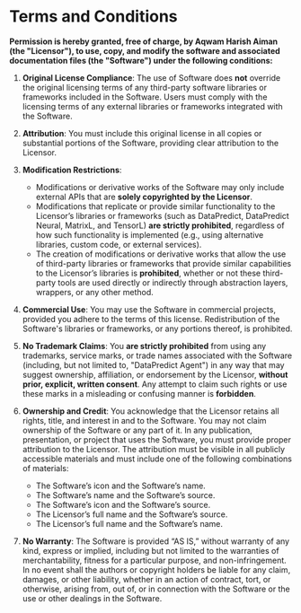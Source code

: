 # Terms and Conditions

**Permission is hereby granted, free of charge, by Aqwam Harish Aiman (the "Licensor"), to use, copy, and modify the software and associated documentation files (the "Software") under the following conditions:**

1. **Original License Compliance**: The use of Software does **not** override the original licensing terms of any third-party software libraries or frameworks included in the Software. Users must comply with the licensing terms of any external libraries or frameworks integrated with the Software.

2. **Attribution**: You must include this original license in all copies or substantial portions of the Software, providing clear attribution to the Licensor.

3. **Modification Restrictions**:
   - Modifications or derivative works of the Software may only include external APIs that are **solely copyrighted by the Licensor**.
   - Modifications that replicate or provide similar functionality to the Licensor’s libraries or frameworks (such as DataPredict, DataPredict Neural, MatrixL, and TensorL) **are strictly prohibited**, regardless of how such functionality is implemented (e.g., using alternative libraries, custom code, or external services).
   - The creation of modifications or derivative works that allow the use of third-party libraries or frameworks that provide similar capabilities to the Licensor’s libraries is **prohibited**, whether or not these third-party tools are used directly or indirectly through abstraction layers, wrappers, or any other method.

4. **Commercial Use**: You may use the Software in commercial projects, provided you adhere to the terms of this license. Redistribution of the Software's libraries or frameworks, or any portions thereof, is prohibited.

5. **No Trademark Claims**: You **are strictly prohibited** from using any trademarks, service marks, or trade names associated with the Software (including, but not limited to, "DataPredict Agent") in any way that may suggest ownership, affiliation, or endorsement by the Licensor, **without prior, explicit, written consent**. Any attempt to claim such rights or use these marks in a misleading or confusing manner is **forbidden**.

6. **Ownership and Credit**: You acknowledge that the Licensor retains all rights, title, and interest in and to the Software. You may not claim ownership of the Software or any part of it. In any publication, presentation, or project that uses the Software, you must provide proper attribution to the Licensor. The attribution must be visible in all publicly accessible materials and must include one of the following combinations of materials:
   - The Software’s icon and the Software’s name.
   - The Software’s name and the Software’s source.
   - The Software’s icon and the Software’s source.
   - The Licensor’s full name and the Software’s source.
   - The Licensor’s full name and the Software’s name.

7. **No Warranty**: The Software is provided “AS IS,” without warranty of any kind, express or implied, including but not limited to the warranties of merchantability, fitness for a particular purpose, and non-infringement. In no event shall the authors or copyright holders be liable for any claim, damages, or other liability, whether in an action of contract, tort, or otherwise, arising from, out of, or in connection with the Software or the use or other dealings in the Software.
